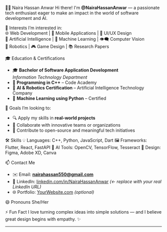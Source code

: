 👩‍💻 Naira Hassan Anwar
  Hi there! I'm **@NairaHassanAnwar** — a passionate tech enthusiast eager to make an impact in the world of software development and AI.  

👀 Interests
  I’m interested in:  
  🌐 Web Development | 📱 Mobile Applications | 🎨 UI/UX Design  
  🤖 Artificial Intelligence | 🧠 Machine Learning | 👁️‍🗨️ Computer Vision  
  🦾 Robotics | 🎮 Game Design | 📚 Research Papers  

🎓 Education & Certifications
  - 🎓 **Bachelor of Software Application Development**  
    *Information Technology Department*
  - 📜 **Programming in C++** – Code Academy  
  - 🤖 **AI & Robotics Certification** – Artificial Intelligence Technology Company  
  - 🧠 **Machine Learning using Python** – Certified

💼 Goals
  I’m looking to:
  - 🔍 Apply my skills in **real-world projects**
  - 🤝 Collaborate with innovative teams or organizations
  - 🚀 Contribute to open-source and meaningful tech initiatives
    
🛠️ Skills
  💡 Languages:   C++, Python, JavaScript, Dart
  🖼️ Frameworks:  Flutter, React, FastAPI
  🧠 AI Tools:    OpenCV, TensorFlow, Tesseract
  🎨 Design:      Figma, Adobe XD, Canva

📫 Contact Me
  - ✉️ Email: **nairahassan550@gmail.com**
  - 💼 LinkedIn: [linkedin.com/in/NairaHassanAnwar](https://linkedin.com) *(← replace with your real LinkedIn URL)*
  - 🌐 Portfolio: [YourWebsite.com](https://yourwebsite.com) *(optional)*

😄 Pronouns
  She/Her

⚡ Fun Fact
  I love turning complex ideas into simple solutions — and I believe great design begins with empathy. ✨

---

<!---
NairaHassanAnwar/NairaHassanAnwar is a ✨ special ✨ repository because its `README.md` (this file) appears on your GitHub profile.
You can click the Preview link to take a look at your changes.
--->
